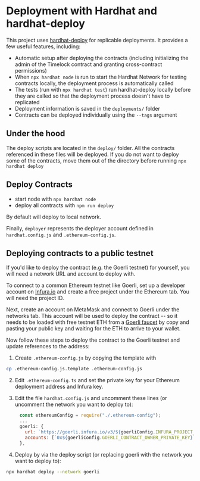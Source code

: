 # Deployment with Hardhat and hardhat-deploy

This project uses [hardhat-deploy](https://hardhat.org/plugins/hardhat-deploy.html) for replicable deployments. It provides a few useful features, including:

- Automatic setup after deploying the contracts (including initializing the admin of the Timelock contract and granting cross-contract permissions)
- When `npx hardhat node` is run to start the Hardhat Network for testing contracts locally, the deployment process is automatically called
- The tests (run with `npx hardhat test`) run hardhat-deploy locally before they are called so that the deployment process doesn't have to replicated
- Deployment information is saved in the `deployments/` folder
- Contracts can be deployed individually using the `--tags` argument

## Under the hood

The deploy scripts are located in the `deploy/` folder.  All the contracts referenced in these files will be deployed.  If you do not want to deploy some of the contracts, move them out of the directory before running `npx hardhat deploy`

## Deploy Contracts

- start node with `npx hardhat node`
- deploy all contracts with `npm run deploy`

By default will deploy to local network.

Finally, `deployer` represents the deployer account defined in `hardhat.config.js` and `.ethereum-config.js`. 


## Deploying contracts to a public testnet

If you'd like to deploy the contract (e.g. the Goerli testnet) for yourself, you will need a network URL and account to deploy with.

To connect to a common Ethereum testnet like Goerli, set up a developer account on [Infura.io](https://infura.io/) and create a free project under the Ethereum tab. You will need the project ID.

Next, create an account on MetaMask and connect to Goerli under the networks tab. This account will be used to deploy the contract -- so it needs to be loaded with free testnet ETH from a [Goerli faucet](https://faucet.goerli.mudit.blog) by copy and pasting your public key and waiting for the ETH to arrive to your wallet. 

Now follow these steps to deploy the contract to the Goerli testnet and update references to the address:

1. Create `.ethereum-config.js` by copying the template with 

```bash
cp .ethereum-config.js.template .ethereum-config.js
```

2.  Edit `.ethereum-config.ts` and set the private key for your Ethereum deployment address and Infura key.

3. Edit the file `hardhat.config.js` and uncomment these lines (or uncomment the network you want to deploy to):

```javascript
     const ethereumConfig = require("./.ethereum-config");
     ...
     goerli: {
       url: `https://goerli.infura.io/v3/${goerliConfig.INFURA_PROJECT_ID}`,
       accounts: [`0x${goerliConfig.GOERLI_CONTRACT_OWNER_PRIVATE_KEY}`]
     },
```

4. Deploy by via the deploy script (or replacing goerli with the network you want to deploy to):

```bash
npx hardhat deploy --network goerli
```
